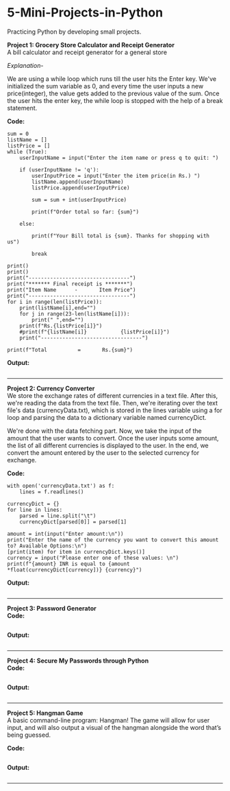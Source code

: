 # 5-Mini-Projects-in-Python
Practicing Python by developing small projects.

<b>Project 1: Grocery Store Calculator and Receipt Generator</b>
<br>
A bill calculator and receipt generator for a general store


*Explanation*-

We are using a while loop which runs till the user hits the Enter key. We've initialized the sum variable as 0, and every time the user inputs a new price(integer), the value gets added to the previous value of the sum. Once the user hits the enter key, the while loop is stopped with the help of a break statement.

**Code:**
```
sum = 0
listName = []
listPrice = []
while (True):
    userInputName = input("Enter the item name or press q to quit: ")    
	
    if (userInputName != 'q'):
        userInputPrice = input("Enter the item price(in Rs.) ")
        listName.append(userInputName)
        listPrice.append(userInputPrice)
		
        sum = sum + int(userInputPrice)
		
        print(f"Order total so far: {sum}")
	
    else:
		
        print(f"Your Bill total is {sum}. Thanks for shopping with us")
		
        break
        
print()
print()
print("---------------------------------")        
print("******* Final receipt is *******")
print("Item Name      -       Item Price")
print("---------------------------------")
for i in range(len(listPrice)):
    print(listName[i],end="")
    for j in range(23-len(listName[i])):
        print(" ",end="")
    print(f"Rs.{listPrice[i]}")    
    #print(f"{listName[i]}           {listPrice[i]}")
    print("---------------------------------")
    
print(f"Total          =       Rs.{sum}")    
```


**Output:**
```

```

---

<b>Project 2: Currency Converter</b>
<br>
We store the exchange rates of different currencies in a text file. After this, we're reading the data from the text file. Then, we're iterating over the text file's data (currencyData.txt), which is stored in the lines variable using a for loop and parsing the data to a dictionary variable named currencyDict.

We're done with the data fetching part. Now, we take the input of the amount that the user wants to convert. Once the user inputs some amount, the list of all different currencies is displayed to the user. In the end, we convert the amount entered by the user to the selected currency for exchange. 

**Code:**
```
with open('currencyData.txt') as f:
	lines = f.readlines()

currencyDict = {}
for line in lines:
	parsed = line.split("\t")
	currencyDict[parsed[0]] = parsed[1]

amount = int(input("Enter amount:\n"))
print("Enter the name of the currency you want to convert this amount to? Available Options:\n")
[print(item) for item in currencyDict.keys()]
currency = input("Please enter one of these values: \n")
print(f"{amount} INR is equal to {amount *float(currencyDict[currency])} {currency}")
```

**Output:**
```

```

---

<b>Project 3: Password Generator</b>
<br>
**Code:**
```

```

**Output:**
```

```

---

<b>Project 4: Secure My Passwords through Python</b>
<br>
**Code:**
```

```

**Output:**
```

```

---

<b>Project 5: Hangman Game</b>
<br>
A basic command-line program: Hangman! The game will allow for user input, and will also output a visual of the hangman alongside the word that’s being guessed. 

**Code:**
```

```

**Output:**
```

```

----
